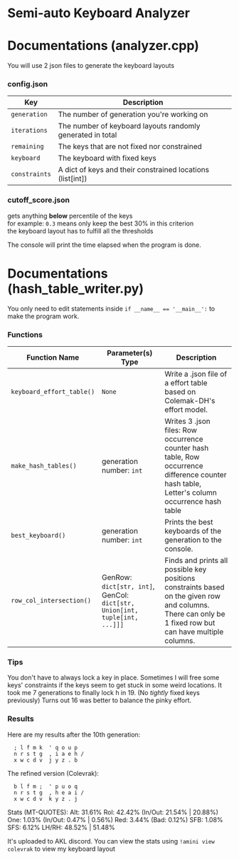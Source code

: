 # Semi-auto Keyboard Analyzer

# Documentations (analyzer.cpp)

You will use 2 json files to generate the keyboard layouts

### config.json

| Key | Description |
| --- | ----------- |
| `generation` | The number of generation you're working on |
| `iterations` | The number of keyboard layouts randomly generated in total |
| `remaining` | The keys that are not fixed nor constrained |
| `keyboard` | The keyboard with fixed keys |
| `constraints` | A dict of keys and their constrained locations (list[int]) |

### cutoff_score.json

gets anything **below** percentile of the keys  <br>
for example: `0.3` means only keep the best 30% in this criterion  <br>
the keyboard layout has to fulfill all the thresholds  <br>

The console will print the time elapsed when the program is done.

# Documentations (hash_table_writer.py)

You only need to edit statements inside `if __name__ == '__main__':` to make the program work.

### Functions

| Function Name | Parameter(s) Type | Description |
| ------------- | ----------------- | ----------- |
| `keyboard_effort_table()`| `None` | Write a .json file of a effort table based on Colemak-DH's effort model. |
| `make_hash_tables()` | generation number: `int` | Writes 3 .json files: Row occurrence counter hash table, Row occurrence difference counter hash table, Letter's column occurrence hash table |
| `best_keyboard()` | generation number: `int` | Prints the best keyboards of the generation to the console. |
| `row_col_intersection()` | GenRow: `dict[str, int]`, GenCol: `dict[str, Union[int, tuple[int, ...]]]` | Finds and prints all possible key positions constraints based on the given row and columns. There can only be 1 fixed row but can have multiple columns. |


### Tips

You don't have to always lock a key in place. Sometimes I will free some keys' constraints if the keys seem to get stuck in some weird locations. It took me 7 generations to finally lock h in 19. (No *tightly* fixed keys previously) Turns out 16 was better to balance the pinky effort.

### Results

Here are my results after the 10th generation:
```
  ; l f m k  ' q o u p  
  n r s t g  , i a e h /
  x w c d v  j y z . b  
```
The refined version (Colevrak):
```
  b l f m ;  ' p u o q  
  n r s t g  , h e a i /
  x w c d v  k y z . j  
```
Stats (MT-QUOTES):
  Alt: 31.61%
  Rol: 42.42%   (In/Out: 21.54% | 20.88%)
  One:  1.03%   (In/Out:  0.47% |  0.56%)
  Red:  3.44%   (Bad:     0.12%)
  SFB: 1.08%
  SFS: 6.12%
  LH/RH: 48.52% | 51.48%
  
It's uploaded to AKL discord. You can view the stats using `!amini view colevrak` to view my keyboard layout
